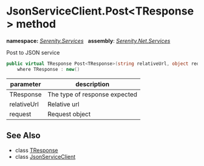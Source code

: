 # JsonServiceClient.Post&lt;TResponse&gt; method
**namespace:** *[Serenity.Services](../../README.md#serenity.services-namespace)*   **assembly**: *[Serenity.Net.Services](../../README.md)*

Post to JSON service

```csharp
public virtual TResponse Post<TResponse>(string relativeUrl, object request)
    where TResponse : new()
```

| parameter | description |
| --- | --- |
| TResponse | The type of response expected |
| relativeUrl | Relative url |
| request | Request object |

## See Also

* class [TResponse](../Serenity.Net.Services/../JsonServiceClient.TResponse.md)
* class [JsonServiceClient](../JsonServiceClient.md)